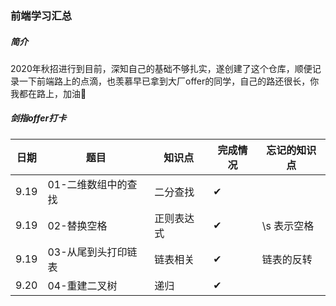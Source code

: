 ### 前端学习汇总
##### 简介
2020年秋招进行到目前，深知自己的基础不够扎实，遂创建了这个仓库，顺便记录一下前端路上的点滴，也羡慕早已拿到大厂offer的同学，自己的路还很长，你我都在路上，加油💪

##### 剑指offer打卡
| 日期 | 题目 | 知识点 | 完成情况 | 忘记的知识点 |
| ---- | ---- | ---- | ---- | ---- |
| 9.19 | 01-二维数组中的查找 | 二分查找 | ✔ | |
| 9.19 | 02-替换空格 | 正则表达式 | ✔ | \s 表示空格 |
| 9.19 | 03-从尾到头打印链表 | 链表相关 | ✔ | 链表的反转 |
| 9.20 | 04-重建二叉树 | 递归 | ✔ |  |